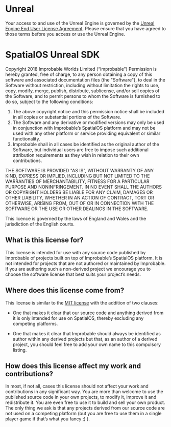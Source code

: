 # Unreal
Your access to and use of the Unreal Engine is governed by the [Unreal Engine End User License Agreement](https://www.unrealengine.com/en-US/previous-versions/udk-licensing-resources). Please ensure that you have agreed to those terms before you access or use the Unreal Engine.


# SpatialOS Unreal SDK
Copyright 2018 Improbable Worlds Limited (“Improbable”)
Permission is hereby granted, free of charge, to any person obtaining a copy of this software and associated
documentation files (the "Software"), to deal in the Software without restriction, including without limitation
the rights to use, copy, modify, merge, publish, distribute, sublicense, and/or sell copies of the Software, and
to permit persons to whom the Software is furnished to do so, subject to the following conditions:
1. The above copyright notice and this permission notice shall be included in all copies or substantial portions of the Software.
2. The Software and any derivative or modified versions may only be used in conjunction with Improbable’s SpatialOS platform and
may not be used with any other platform or service providing equivalent or similar functionality.
3. Improbable shall in all cases be identified as the original author of the Software, but individual users are free to impose
such additional attribution requirements as they wish in relation to their own contributions.

THE SOFTWARE IS PROVIDED "AS IS", WITHOUT WARRANTY OF ANY KIND, EXPRESS OR IMPLIED, INCLUDING BUT NOT LIMITED
TO THE WARRANTIES OF MERCHANTABILITY, FITNESS FOR A PARTICULAR PURPOSE AND NONINFRINGEMENT. IN NO EVENT SHALL
THE AUTHORS OR COPYRIGHT HOLDERS BE LIABLE FOR ANY CLAIM, DAMAGES OR OTHER LIABILITY, WHETHER IN AN ACTION OF
CONTRACT, TORT OR OTHERWISE, ARISING FROM, OUT OF OR IN CONNECTION WITH THE SOFTWARE OR THE USE OR OTHER
DEALINGS IN THE SOFTWARE.

This licence is governed by the laws of England and Wales and the jurisdiction of the English courts.

## What is this license for?
This license is intended for use with any source code published by Improbable of projects built on top
of Improbable’s SpatialOS platform. It is not intended for projects that are not authored or maintained
by Improbable. If you are authoring such a non-derived project we encourage you to choose the software
license that best suits your project’s needs.

## Where does this license come from?
This license is similar to the [MIT license](https://opensource.org/licenses/MIT) with the addition of two clauses:

* One that makes it clear that our source code and anything derived from it is only intended for use on SpatialOS,
thereby excluding any competing platforms.

* One that makes it clear that Improbable should always be identified as author within any derived projects but that,
as an author of a derived project, you should feel free to add your own name to this compulsory listing.

## How does this license affect my work and contributions?
In most, if not all, cases this license should not affect your work and contributions in any significant way.
You are more than welcome to use the published source code in your own projects, to modify it, improve it and
redistribute it. You are even free to use it to build and sell your own product. The only thing we ask is that
any projects derived from our source code are not used on a competing platform (but you are free to use them
in a single player game if that’s what you fancy ;) ).

